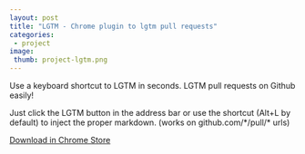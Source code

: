 ```yaml
---
layout: post
title: "LGTM - Chrome plugin to lgtm pull requests"
categories:
 - project
image:
 thumb: project-lgtm.png
---
```


Use a keyboard shortcut to LGTM in seconds. LGTM pull requests on Github easily!

Just click the LGTM button in the address bar or use the shortcut (Alt+L by default) to inject the proper markdown.
(works on github.com/\*/pull/\* urls)

<a href="https://chrome.google.com/webstore/detail/lgtm-reloaded/hefidgcceobmmaiekccmbjpdcmbjklej" class="btn btn-success">Download in Chrome Store</a>
